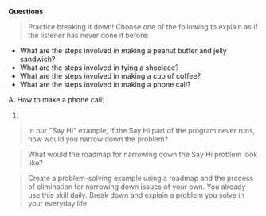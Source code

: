 **Questions**

> Practice breaking it down! Choose one of the following to explain as if the listener has never done it before:

* What are the steps involved in making a peanut butter and jelly sandwich?
* What are the steps involved in tying a shoelace?
* What are the steps involved in making a cup of coffee?
* What are the steps involved in making a phone call?

A: How to make a phone call:

1. 

> In our "Say Hi" example, if the Say Hi part of the program never runs, how would you narrow down the problem?

> What would the roadmap for narrowing down the Say Hi problem look like?

> Create a problem-solving example using a roadmap and the process of elimination for narrowing down issues of your own. You already use this skill daily. Break down and explain a problem you solve in your everyday life.
